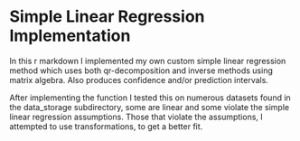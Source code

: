 # Simple Linear Regression Implementation

In this r markdown I implemented my own custom simple linear regression method which uses both qr-decomposition
and inverse methods using matrix algebra. Also produces confidence and/or prediction intervals. 

After implementing the function I tested this on numerous datasets found in the data_storage subdirectory, some are linear
and some violate the simple linear regression assumptions. Those that violate the assumptions, I attempted to use transformations, 
to get a better fit.
